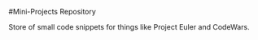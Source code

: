 #Mini-Projects Repository

Store of small code snippets for things like Project Euler and CodeWars.
